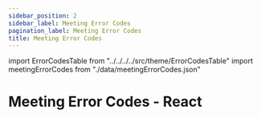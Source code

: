 ```yaml
---
sidebar_position: 2
sidebar_label: Meeting Error Codes
pagination_label: Meeting Error Codes
title: Meeting Error Codes
---
```


import ErrorCodesTable from "../../../../src/theme/ErrorCodesTable"
import meetingErrorCodes from "./data/meetingErrorCodes.json"

# Meeting Error Codes - React

<ErrorCodesTable errorCodes={meetingErrorCodes} />
